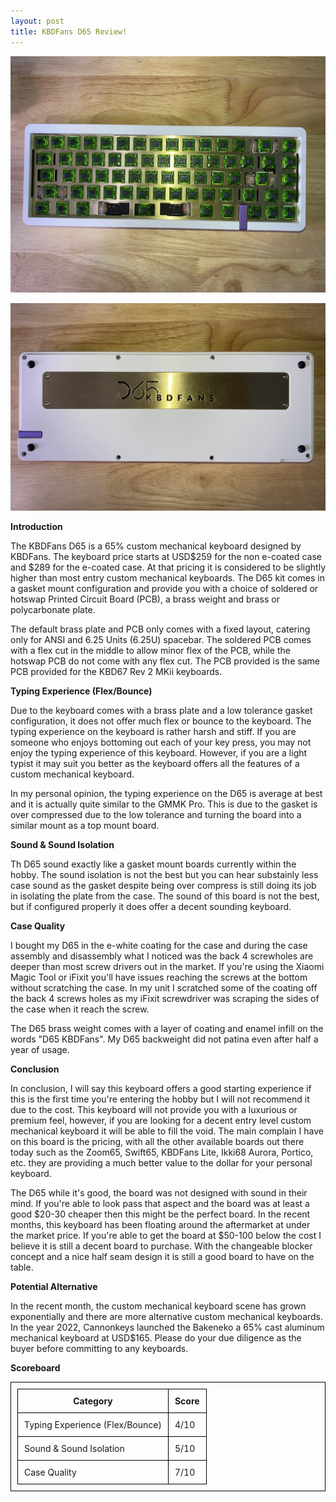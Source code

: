 ```yaml
---
layout: post
title: KBDFans D65 Review!
---
```


![_config.yml](https://raw.githubusercontent.com/TeeheeTypes/TeeheeTypes.github.io/master/images/photo_2022-03-13_15-31-58.jpg)

![_config.yml](https://raw.githubusercontent.com/TeeheeTypes/TeeheeTypes.github.io/master/images/photo_2022-03-13_15-32-06.jpg)

**Introduction**

The KBDFans D65 is a 65% custom mechanical keyboard designed by KBDFans. The keyboard price starts at USD$259 for the non e-coated case and $289 for the e-coated case. At that pricing it is considered to be slightly higher than most entry custom mechanical keyboards. The D65 kit comes in a gasket mount configuration and provide you with a choice of soldered or hotswap Printed Circuit Board (PCB), a brass weight and brass or polycarbonate plate. 

The default brass plate and PCB only comes with a fixed layout, catering only for ANSI and 6.25 Units (6.25U) spacebar. The soldered PCB comes with a flex cut in the middle to allow minor flex of the PCB, while the hotswap PCB do not come with any flex cut. The PCB provided is the same PCB provided for the KBD67 Rev 2 MKii keyboards.

**Typing Experience (Flex/Bounce)**

Due to the keyboard comes with a brass plate and a low tolerance gasket configuration, it does not offer much flex or bounce to the keyboard. The typing experience on the keyboard is rather harsh and stiff. If you are someone who enjoys bottoming out each of your key press, you may not enjoy the typing experience of this keyboard. However, if you are a light typist it may suit you better as the keyboard offers all the features of a custom mechanical keyboard.

In my personal opinion, the typing experience on the D65 is average at best and it is actually quite similar to the GMMK Pro. This is due to the gasket is over compressed due to the low tolerance and turning the board into a similar mount as a top mount board.

**Sound & Sound Isolation**

Th D65 sound exactly like a gasket mount boards currently within the hobby. The sound isolation is not the best but you can hear substainly less case sound as the gasket despite being over compress is still doing its job in isolating the plate from the case. The sound of this board is not the best, but if configured properly it does offer a decent sounding keyboard.

**Case Quality**

I bought my D65 in the e-white coating for the case and during the case assembly and disassembly what I noticed was the back 4 screwholes are deeper than most screw drivers out in the market. If you're using the Xiaomi Magic Tool or iFixit you'll have issues reaching the screws at the bottom without scratching the case. In my unit I scratched some of the coating off the back 4 screws holes as my iFixit screwdriver was scraping the sides of the case when it reach the screw. 

The D65 brass weight comes with a layer of coating and enamel infill on the words "D65 KBDFans". My D65 backweight did not patina even after half a year of usage. 

**Conclusion**

In conclusion, I will say this keyboard offers a good starting experience if this is the first time you're entering the hobby but I will not recommend it due to the cost. This keyboard will not provide you with a luxurious or premium feel, however, if you are looking for a decent entry level custom mechanical keyboard it will be able to fill the void. The main complain I have on this board is the pricing, with all the other available boards out there today such as the Zoom65, Swift65, KBDFans Lite, Ikki68 Aurora, Portico, etc. they are providing a much better value to the dollar for your personal keyboard.

The D65 while it's good, the board was not designed with sound in their mind. If you're able to look pass that aspect and the board was at least a good $20-30 cheaper then this might be the perfect board. In the recent months, this keyboard has been floating around the aftermarket at under the market price. If you're able to get the board at $50-100 below the cost I believe it is still a decent board to purchase. With the changeable blocker concept and a nice half seam design it is still a good board to have on the table.

**Potential Alternative**

In the recent month, the custom mechanical keyboard scene has grown exponentially and there are more alternative custom mechanical keyboards. In the year 2022, Cannonkeys launched the Bakeneko a 65% cast aluminum mechanical keyboard at USD$165. Please do your due diligence as the buyer before committing to any keyboards.

**Scoreboard**

<html>
  <head>
    <title>KBD67 Rev 2.0 MKii Polycarbonate</title>
    <style>
      table,
      th,
      td {
        padding: 10px;
        border: 1px solid black;
        border-collapse: collapse;
      }
    </style>
  </head>
  <body>
    <table>
      <tr>
        <th>Category</th>
        <th>Score</th>
      </tr>
      <tr>
        <td>Typing Experience (Flex/Bounce)</td>
        <td>4/10</td>
      </tr>
      <tr>
        <td>Sound & Sound Isolation</td>
        <td>5/10</td>
      </tr>
      <tr>
        <td>Case Quality</td>
        <td>7/10</td>
      </tr>
    </table>
  </body>
</html>



